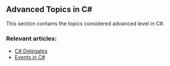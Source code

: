 ## Advanced Topics in C#

This section contains the topics considered advanced level in C#.

### Relevant articles:

- [C# Delegates](https://code-maze.com/delegates-charp/)
- [Events in C#](https://code-maze.com/csharp-events/)
